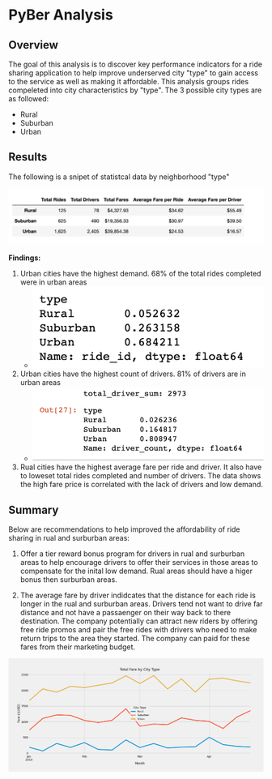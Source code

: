 # PyBer Analysis

## Overview
The goal of this analysis is to discover key performance indicators for a ride sharing application to help improve underserved city "type" to gain access to the service as well as making it affordable. This analysis groups rides compeleted into city characteristics by "type". The 3 possible city types are as followed:

- Rural
- Suburban
- Urban  

## Results
The following is a snipet of statistcal data by neighborhood "type"

![pyber summary png](Resources/pyber_summary_df.png)

**Findings:**
1. Urban cities have the highest demand. 68% of the total rides completed were in urban areas
    - ![total ride percent](Resources/total_ride_percent.png)
2. Urban cities have the highest count of drivers. 81% of drivers are in urban areas
    - ![total driver percent](Resources/total_driver_percent.png)
3. Rual cities have the highest average fare per ride and driver. It also have to loweset total rides completed and number of drivers. The data shows the high fare price is correlated with the lack of drivers and low demand. 
 
## Summary 
Below are recommendations to help improved the affordability of ride sharing in rual and surburban areas:

1. Offer a tier reward bonus program for drivers in rual and surburban areas to help encourage drivers to offer their services in those areas to compensate for the inital low demand. Rual areas should have a higer bonus then surburban areas. 

2. The average fare by driver indidcates that the distance for each ride is longer in the rual and surburban areas. Drivers tend not want to drive far distance and not have a passaenger on their way back to there destination. The company potentially can attract new riders by offering free ride promos and pair the free rides with drivers who need to make return trips to the area they started. The company can paid for these fares from their marketing budget. 


![pyber summary png](Resources/Pyber_fare_summary.png)



